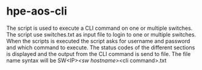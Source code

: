 # hpe-aos-cli
The script is used to execute a CLI command on one or multiple switches. The script use switches.txt as input file to login to one or multiple switches. When the scripts is executed the script asks for username and password and which command to execute. The status codes of the different sections is displayed and the output from the CLI command is send to file. The file name syntax will be SW&lt;IP>_&lt;sw hostname>_&lt;cli command>.txt

